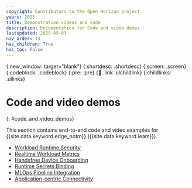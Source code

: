```yaml
---
copyright: Contributors to the Open Horizon project
years: 2025
title: Demonstration videos and code
description: Documentation for Code and video demos
lastupdated: 2025-05-03
nav_order: 13
has_children: True
has_toc: False
---
```


{:new_window: target="blank"}
{:shortdesc: .shortdesc}
{:screen: .screen}
{:codeblock: .codeblock}
{:pre: .pre}
{:child: .link .ulchildlink}
{:childlinks: .ullinks}

# Code and video demos
{: #code_and_video_demos}

This section contains end-to-end code and video examples for {{site.data.keyword.edge_notm}} ({{site.data.keyword.ieam}}).

* [Workload Runtime Security](./kubearmor.md)
* [Realtime Workload Metrics](./edgelake.md)
* [Handsfree Device Onboarding](./fdo.md)
* [Runtime Secrets Binding](./openbao.md)
* [MLOps Pipeline Integration](./mlops.md)
* [Application-centric Connectivity](./skupper.md)
